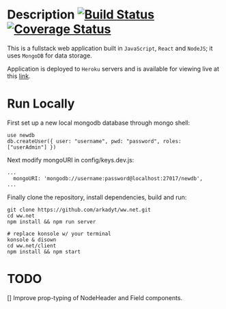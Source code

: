 # Description [![Build Status](https://travis-ci.org/arkadyt/ww.net.svg?branch=master)](https://travis-ci.org/arkadyt/ww.net) [![Coverage Status](https://coveralls.io/repos/github/arkadyt/ww.net/badge.svg?branch=master)](https://coveralls.io/github/arkadyt/ww.net?branch=master)

This is a fullstack web application built in `JavaScript`, `React` and `NodeJS`; it uses `MongoDB` for data storage.

Application is deployed to `Heroku` servers and is available for viewing live at this [link](https://socnet.arkadyt.com).

# Run Locally
First set up a new local mongodb database through mongo shell:
```
use newdb
db.createUser({ user: "username", pwd: "password", roles: ["userAdmin"] })
```

Next modify mongoURI in config/keys.dev.js:
```
...
  mongoURI: 'mongodb://username:password@localhost:27017/newdb',
...
```

Finally clone the repository, install dependencies, build and run:
```
git clone https://github.com/arkadyt/ww.net.git
cd ww.net
npm install && npm run server

# replace konsole w/ your terminal
konsole & disown
cd ww.net/client
npm install && npm start
```

# TODO
[] Improve prop-typing of NodeHeader and Field components.
